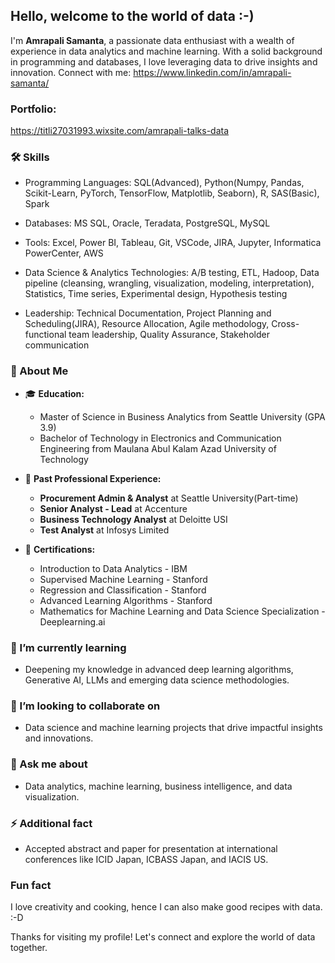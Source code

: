 ## Hello, welcome to the world of data :-)

I'm **Amrapali Samanta**, a passionate data enthusiast with a wealth of experience in data analytics and machine learning. With a solid background in programming and databases, I love leveraging data to drive insights and innovation. 
Connect with me: https://www.linkedin.com/in/amrapali-samanta/

### Portfolio:
https://titli27031993.wixsite.com/amrapali-talks-data

### 🛠️ Skills

- Programming Languages: SQL(Advanced), Python(Numpy, Pandas, Scikit-Learn, PyTorch, TensorFlow, Matplotlib, Seaborn), R, SAS(Basic), Spark

- Databases: MS SQL, Oracle, Teradata, PostgreSQL, MySQL
  
- Tools: Excel, Power BI, Tableau, Git, VSCode, JIRA, Jupyter, Informatica PowerCenter, AWS

- Data Science & Analytics Technologies:
A/B testing, ETL, Hadoop, Data pipeline (cleansing, wrangling, visualization, modeling, interpretation), Statistics, Time series, Experimental design, Hypothesis testing

- Leadership:
Technical Documentation, Project Planning and Scheduling(JIRA), Resource Allocation, Agile methodology, Cross-functional team leadership, Quality Assurance, Stakeholder communication

### 🌟 About Me
- 🎓 **Education:** 
  - Master of Science in Business Analytics from Seattle University (GPA 3.9)
  - Bachelor of Technology in Electronics and Communication Engineering from Maulana Abul Kalam Azad University of Technology


- 💼 **Past Professional Experience:** 
  - **Procurement Admin & Analyst** at Seattle University(Part-time)
  - **Senior Analyst - Lead** at Accenture
  - **Business Technology Analyst** at Deloitte USI
  - **Test Analyst** at Infosys Limited


- 📜 **Certifications:** 
  - Introduction to Data Analytics - IBM
  - Supervised Machine Learning - Stanford
  - Regression and Classification - Stanford
  - Advanced Learning Algorithms - Stanford
  - Mathematics for Machine Learning and Data Science Specialization - Deeplearning.ai

### 🌱 I’m currently learning
- Deepening my knowledge in advanced deep learning algorithms, Generative AI, LLMs and emerging data science methodologies.

### 👯 I’m looking to collaborate on
- Data science and machine learning projects that drive impactful insights and innovations.

### 💬 Ask me about
- Data analytics, machine learning, business intelligence, and data visualization.

### ⚡ Additional fact
- Accepted abstract and paper for presentation at international conferences like ICID Japan, ICBASS Japan, and IACIS US.

### Fun fact
I love creativity and cooking, hence I can also make good recipes with data. :-D

Thanks for visiting my profile! Let's connect and explore the world of data together.

